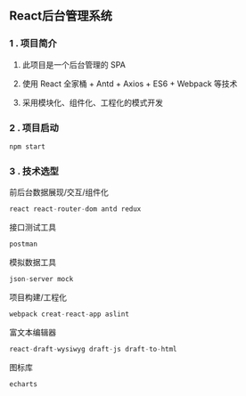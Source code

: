 ## React后台管理系统

### 1 . 项目简介

1) 此项目是一个后台管理的 SPA 

2) 使用 React 全家桶 + Antd + Axios + ES6 + Webpack 等技术 

3) 采用模块化、组件化、工程化的模式开发

### 2 . 项目启动

```javascript
npm start
```

### 3 . 技术选型

前后台数据展现/交互/组件化

```javascript
react react-router-dom antd redux
```

接口测试工具

```javascript
postman
```

模拟数据工具

```javascript
json-server mock
```

项目构建/工程化

```javascript
webpack creat-react-app aslint
```

富文本编辑器

```javascript
react-draft-wysiwyg draft-js draft-to-html
```

图标库

```javascript
echarts
```

